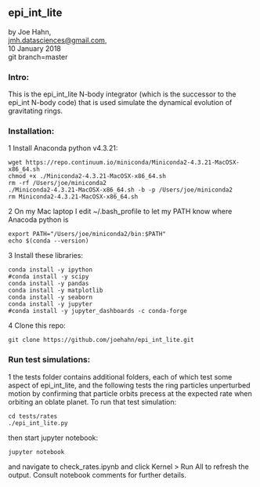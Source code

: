 ## epi_int_lite

by Joe Hahn,<br />
jmh.datasciences@gmail.com,<br />
10 January 2018<br />
git branch=master


### Intro:

This is the epi_int_lite N-body integrator (which is the successor to the epi_int N-body code)
that is used simulate the dynamical evolution of gravitating rings.


### Installation:

1 Install Anaconda python v4.3.21:

    wget https://repo.continuum.io/miniconda/Miniconda2-4.3.21-MacOSX-x86_64.sh
    chmod +x ./Miniconda2-4.3.21-MacOSX-x86_64.sh
    rm -rf /Users/joe/miniconda2
    ./Miniconda2-4.3.21-MacOSX-x86_64.sh -b -p /Users/joe/miniconda2
    rm Miniconda2-4.3.21-MacOSX-x86_64.sh

2 On my Mac laptop I edit ~/.bash_profile to let my PATH know where Anacoda python is

    export PATH="/Users/joe/miniconda2/bin:$PATH"
    echo $(conda --version)

3 Install these libraries:

    conda install -y ipython
    #conda install -y scipy
    conda install -y pandas
    conda install -y matplotlib
    conda install -y seaborn
    conda install -y jupyter
    #conda install -y jupyter_dashboards -c conda-forge

4 Clone this repo:

    git clone https://github.com/joehahn/epi_int_lite.git


### Run test simulations:

1 the tests folder contains additional folders, each of which test some aspect of epi_int_lite,
and the following tests the ring particles unperturbed motion by confirming that particle orbits
precess at the expected rate when orbiting an oblate planet. To run that test simulation:

    cd tests/rates
    ./epi_int_lite.py

then start jupyter notebook:

    jupyter notebook
    
and navigate to check_rates.ipynb and click Kernel > Run All to refresh the output. Consult
notebook comments for further details.


